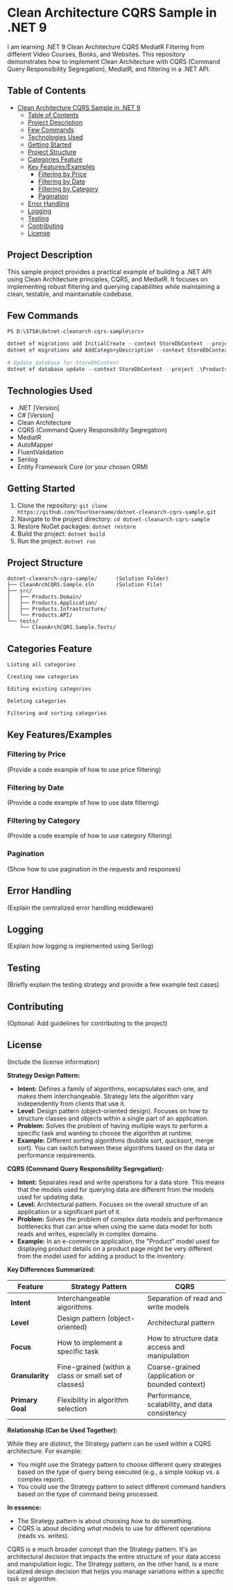 # Clean Architecture CQRS Sample in .NET 9

I am learning .NET 9 Clean Architecture CQRS MediatR Filtering from different Video Courses, Books, and Websites. This repository demonstrates how to implement Clean Architecture with CQRS (Command Query Responsibility Segregation), MediatR, and filtering in a .NET API.

## Table of Contents

- [Clean Architecture CQRS Sample in .NET 9](#clean-architecture-cqrs-sample-in-net-9)
  - [Table of Contents](#table-of-contents)
  - [Project Description](#project-description)
  - [Few Commands](#few-commands)
  - [Technologies Used](#technologies-used)
  - [Getting Started](#getting-started)
  - [Project Structure](#project-structure)
  - [Categories Feature](#categories-feature)
  - [Key Features/Examples](#key-featuresexamples)
    - [Filtering by Price](#filtering-by-price)
    - [Filtering by Date](#filtering-by-date)
    - [Filtering by Category](#filtering-by-category)
    - [Pagination](#pagination)
  - [Error Handling](#error-handling)
  - [Logging](#logging)
  - [Testing](#testing)
  - [Contributing](#contributing)
  - [License](#license)

## Project Description

This sample project provides a practical example of building a .NET API using Clean Architecture principles, CQRS, and MediatR. It focuses on implementing robust filtering and querying capabilities while maintaining a clean, testable, and maintainable codebase.

## Few Commands

```text
PS D:\STSA\dotnet-cleanarch-cqrs-sample\src>
```

```powershell
dotnet ef migrations add InitialCreate --context StoreDbContext --project .\Products.Infrastructure --startup-project .\Products.API -o Persistence/Migrations
dotnet ef migrations add AddCategoryDescription --context StoreDbContext --project .\Products.Infrastructure --startup-project .\Products.API -o Persistence/Migrations

# Update database for StoreDbContext
dotnet ef database update --context StoreDbContext --project .\Products.Infrastructure --startup-project .\Products.API
```

## Technologies Used

- .NET [Version]
- C# [Version]
- Clean Architecture
- CQRS (Command Query Responsibility Segregation)
- MediatR
- AutoMapper
- FluentValidation
- Serilog
- Entity Framework Core (or your chosen ORM)

## Getting Started

1.  Clone the repository: `git clone https://github.com/YourUsername/dotnet-cleanarch-cqrs-sample.git`
2.  Navigate to the project directory: `cd dotnet-cleanarch-cqrs-sample`
3.  Restore NuGet packages: `dotnet restore`
4.  Build the project: `dotnet build`
5.  Run the project: `dotnet run`

## Project Structure

```text
dotnet-cleanarch-cqrs-sample/      (Solution Folder)
├── CleanArchCQRS.Sample.sln       (Solution File)
├── src/
│   ├── Products.Domain/
│   ├── Products.Application/
│   ├── Products.Infrastructure/
│   └── Products.API/
└── tests/
    └── CleanArchCQRS.Sample.Tests/
```

## Categories Feature

```text
Listing all categories

Creating new categories

Editing existing categories

Deleting categories

Filtering and sorting categories
```

## Key Features/Examples

### Filtering by Price

(Provide a code example of how to use price filtering)

### Filtering by Date

(Provide a code example of how to use date filtering)

### Filtering by Category

(Provide a code example of how to use category filtering)

### Pagination

(Show how to use pagination in the requests and responses)

## Error Handling

(Explain the centralized error handling middleware)

## Logging

(Explain how logging is implemented using Serilog)

## Testing

(Briefly explain the testing strategy and provide a few example test cases)

## Contributing

(Optional: Add guidelines for contributing to the project)

## License

(Include the license information)


**Strategy Design Pattern:**

*   **Intent:** Defines a family of algorithms, encapsulates each one, and makes them interchangeable. Strategy lets the algorithm vary independently from clients that use it.
*   **Level:** Design pattern (object-oriented design). Focuses on how to structure classes and objects within a single part of an application.
*   **Problem:** Solves the problem of having multiple ways to perform a specific task and wanting to choose the algorithm at runtime.
*   **Example:** Different sorting algorithms (bubble sort, quicksort, merge sort). You can switch between these algorithms based on the data or performance requirements.

**CQRS (Command Query Responsibility Segregation):**

*   **Intent:** Separates read and write operations for a data store. This means that the models used for querying data are different from the models used for updating data.
*   **Level:** Architectural pattern. Focuses on the overall structure of an application or a significant part of it.
*   **Problem:** Solves the problem of complex data models and performance bottlenecks that can arise when using the same data model for both reads and writes, especially in complex domains.
*   **Example:** In an e-commerce application, the "Product" model used for displaying product details on a product page might be very different from the model used for adding a product to the inventory.

**Key Differences Summarized:**

| Feature          | Strategy Pattern                                   | CQRS                                               |
| ---------------- | -------------------------------------------------- | -------------------------------------------------- |
| **Intent**       | Interchangeable algorithms                         | Separation of read and write models              |
| **Level**        | Design pattern (object-oriented)                   | Architectural pattern                             |
| **Focus**        | How to implement a specific task                  | How to structure data access and manipulation    |
| **Granularity**  | Fine-grained (within a class or small set of classes) | Coarse-grained (application or bounded context)   |
| **Primary Goal** | Flexibility in algorithm selection                | Performance, scalability, and data consistency |

**Relationship (Can be Used Together):**

While they are distinct, the Strategy pattern can be used *within* a CQRS architecture. For example:

*   You might use the Strategy pattern to choose different query strategies based on the type of query being executed (e.g., a simple lookup vs. a complex report).
*   You could use the Strategy pattern to select different command handlers based on the type of command being processed.

**In essence:**

*   The Strategy pattern is about choosing *how* to do something.
*   CQRS is about deciding *what* models to use for different operations (reads vs. writes).

CQRS is a much broader concept than the Strategy pattern. It's an architectural decision that impacts the entire structure of your data access and manipulation logic. The Strategy pattern, on the other hand, is a more localized design decision that helps you manage variations within a specific task or algorithm.
